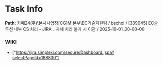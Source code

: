 # Task Info

**Path:** 카페24(주)\본사사업장\[CG]MI본부\EC기술지원팀 / bschoi / [339045] EC솔루션 내부 CS 처리 - JIRA _ 자체 처리 불가 시 이관 / 2025-10-01_00-00-00

### WIKI
- ["https://jira.simplexi.com/secure/Dashboard.jspa?selectPageId=188830"]

